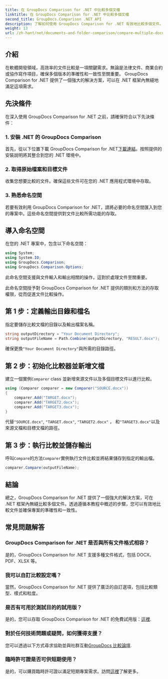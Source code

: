 ```yaml
---
title: 在 GroupDocs Comparison for .NET 中比較多個文檔
linktitle: 在 GroupDocs Comparison for .NET 中比較多個文檔
second_title: GroupDocs.Comparison .NET API
description: 了解如何使用 GroupDocs Comparison for .NET 有效地比較多個文件。請按照我們的逐步指南進行無縫整合。
weight: 13
url: /zh-hant/net/documents-and-folder-comparison/compare-multiple-documents-dotnet/
---
```

## 介紹
在軟體開發領域，高效率的文件比較是一項關鍵需求。無論是法律文件、商業合約或協作寫作項目，確保多個版本的準確性和一致性至關重要。 GroupDocs Comparison for .NET 提供了一個強大的解決方案，可以在 .NET 框架內無縫地滿足這項需求。
## 先決條件
在深入使用 GroupDocs Comparison for .NET 之前，請確保符合以下先決條件：
### 1. 安裝 .NET 的 GroupDocs Comparison
首先，從以下位置下載 GroupDocs Comparison for .NET[下載連結](https://releases.groupdocs.com/comparison/net/)。按照提供的安裝說明將其整合到您的 .NET 環境中。
### 2. 取得原始檔案和目標文件
收集您想要比較的文件。確保這些文件可在您的 .NET 應用程式環境中存取。
### 3. 熟悉命名空間
若要有效利用 GroupDocs Comparison for .NET，請將必要的命名空間匯入到您的專案中。這些命名空間提供對文件比較所需功能的存取。

## 導入命名空間
在您的 .NET 專案中，包含以下命名空間：

```csharp
using System;
using System.IO;
using GroupDocs.Comparison;
using GroupDocs.Comparison.Options;
```
此命名空間支援與文件輸入和輸出相關的操作，這對於處理文件至關重要。

此命名空間授予對 GroupDocs Comparison for .NET 提供的類別和方法的存取權限，從而促進文件比較操作。
## 第 1 步：定義輸出目錄和檔名
指定要儲存比較文檔的目錄以及輸出檔案名稱。
```csharp
string outputDirectory = "Your Document Directory";
string outputFileName = Path.Combine(outputDirectory, "RESULT.docx");
```
確保更換`"Your Document Directory"`與所需的目錄路徑。
## 第 2 步：初始化比較器並新增文檔
建立一個實例`Comparer` class 並新增來源文件以及多個目標文件以進行比較。
```csharp
using (Comparer comparer = new Comparer("SOURCE.docx"))
{
    comparer.Add("TARGET.docx");
    comparer.Add("TARGET2.docx");
    comparer.Add("TARGET3.docx");
}
```
代替`"SOURCE.docx"`, `"TARGET.docx"`, `"TARGET2.docx"` ， 和`"TARGET3.docx"`以及來源文檔和目標文檔的路徑。
## 第 3 步：執行比較並儲存輸出
呼叫`Compare`的方法`Comparer`實例執行文件比較並將結果儲存到指定的輸出檔。
```csharp
comparer.Compare(outputFileName);
```

## 結論
總之，GroupDocs Comparison for .NET 提供了一個強大的解決方案，可在 .NET 框架內無縫比較多個文件。透過遵循本教程中概述的步驟，您可以有效地比較文件並確保專案的準確性和一致性。
## 常見問題解答
### GroupDocs Comparison for .NET 是否與所有文件格式相容？
是的，GroupDocs Comparison for .NET 支援多種文件格式，包括 DOCX、PDF、XLSX 等。
### 我可以自訂比較設定嗎？
當然，GroupDocs Comparison for .NET 提供了廣泛的自訂選項，包括比較類型、樣式和粒度。
### 是否有可用於測試目的的試用版？
是的，您可以存取 GroupDocs Comparison for .NET 的免費試用版：[這裡](https://releases.groupdocs.com/).
### 對於任何技術問題或疑問，如何獲得支援？
您可以透過以下方式尋求協助並與社群互動[GroupDocs 比較論壇](https://forum.groupdocs.com/c/comparison/12).
### 臨時許可證是否可供短期使用？
是的，可以購買臨時許可證以滿足短期專案需求。訪問[這裡](https://purchase.groupdocs.com/temporary-license/)了解更多。